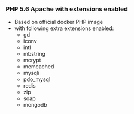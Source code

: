 ### PHP 5.6 Apache with extensions enabled

* Based on official docker PHP image
* with following extra extensions enabled:
    * gd
    * iconv
    * intl
    * mbstring
    * mcrypt
    * memcached
    * mysqli
    * pdo_mysql
    * redis
    * zip
    * soap
    * mongodb
